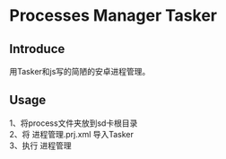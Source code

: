 ﻿Processes Manager Tasker
=====
Introduce
------
用Tasker和js写的简陋的安卓进程管理。


Usage
-----
1、将process文件夹放到sd卡根目录		
2、将 进程管理.prj.xml 导入Tasker		
3、执行 进程管理		